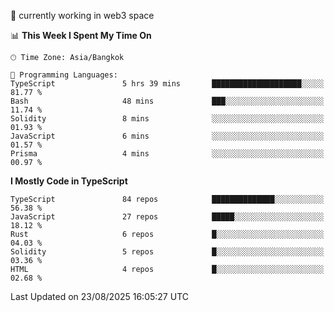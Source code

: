 🔭 currently working in web3 space

<!--START_SECTION:waka-->
📊 **This Week I Spent My Time On** 

```text
🕑︎ Time Zone: Asia/Bangkok

💬 Programming Languages: 
TypeScript               5 hrs 39 mins       ████████████████████░░░░░   81.77 % 
Bash                     48 mins             ███░░░░░░░░░░░░░░░░░░░░░░   11.74 % 
Solidity                 8 mins              ░░░░░░░░░░░░░░░░░░░░░░░░░   01.93 % 
JavaScript               6 mins              ░░░░░░░░░░░░░░░░░░░░░░░░░   01.57 % 
Prisma                   4 mins              ░░░░░░░░░░░░░░░░░░░░░░░░░   00.97 % 
```

**I Mostly Code in TypeScript** 

```text
TypeScript               84 repos            ██████████████░░░░░░░░░░░   56.38 % 
JavaScript               27 repos            █████░░░░░░░░░░░░░░░░░░░░   18.12 % 
Rust                     6 repos             █░░░░░░░░░░░░░░░░░░░░░░░░   04.03 % 
Solidity                 5 repos             █░░░░░░░░░░░░░░░░░░░░░░░░   03.36 % 
HTML                     4 repos             █░░░░░░░░░░░░░░░░░░░░░░░░   02.68 % 
```




 Last Updated on 23/08/2025 16:05:27 UTC
<!--END_SECTION:waka-->
